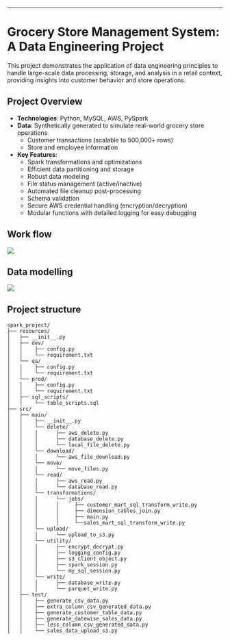 ---

# Grocery Store Management System: A Data Engineering Project

This project demonstrates the application of data engineering principles to handle large-scale data processing, storage, and analysis in a retail context, providing insights into customer behavior and store operations.

## Project Overview

- **Technologies**: Python, MySQL, AWS, PySpark
- **Data**: Synthetically generated to simulate real-world grocery store operations
  - Customer transactions (scalable to 500,000+ rows)
  - Store and employee information
- **Key Features**:
  - Spark transformations and optimizations
  - Efficient data partitioning and storage
  - Robust data modeling
  - File status management (active/inactive)
  - Automated file cleanup post-processing
  - Schema validation
  - Secure AWS credential handling (encryption/decryption)
  - Modular functions with detailed logging for easy debugging

## Work flow
![](https://github.com/TanmayKhot/spark-project/blob/main/docs/project_flow.png)

## Data modelling
![](https://github.com/TanmayKhot/spark-project/blob/main/docs/data_diagram.png)
## Project structure
```plaintext
spark_project/
├── resources/
│   ├── __init__.py
│   ├── dev/
│   │    ├── config.py
│   │    └── requirement.txt
│   └── qa/
│   │    ├── config.py
│   │    └── requirement.txt
│   └── prod/
│   │    ├── config.py
│   │    └── requirement.txt
│   ├── sql_scripts/
│   │    └── table_scripts.sql
├── src/
│   ├── main/
│   │    ├── __init__.py
│   │    └── delete/
│   │    │      ├── aws_delete.py
│   │    │      ├── database_delete.py
│   │    │      └── local_file_delete.py
│   │    └── download/
│   │    │      └── aws_file_download.py
│   │    └── move/
│   │    │      └── move_files.py
│   │    └── read/
│   │    │      ├── aws_read.py
│   │    │      └── database_read.py
│   │    └── transformations/
│   │    │      └── jobs/
│   │    │      │     ├── customer_mart_sql_transform_write.py
│   │    │      │     ├── dimension_tables_join.py
│   │    │      │     ├── main.py
│   │    │      │     └──sales_mart_sql_transform_write.py
│   │    └── upload/
│   │    │      └── upload_to_s3.py
│   │    └── utility/
│   │    │      ├── encrypt_decrypt.py
│   │    │      ├── logging_config.py
│   │    │      ├── s3_client_object.py
│   │    │      ├── spark_session.py
│   │    │      └── my_sql_session.py
│   │    └── write/
│   │    │      ├── database_write.py
│   │    │      └── parquet_write.py
│   ├── test/
│   │    ├── generate_csv_data.py
│   │    ├── extra_column_csv_generated_data.py
│   │    ├── generate_customer_table_data.py
│   │    ├── generate_datewise_sales_data.py
│   │    ├── less_column_csv_generated_data.py
│   │    └── sales_data_upload_s3.py
```
